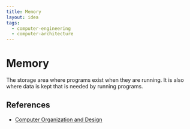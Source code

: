 ```yaml
---
title: Memory
layout: idea
tags:
  - computer-engineering
  - computer-architecture
---
```


# Memory

The storage area where programs exist when they are running. It is also where
data is kept that is needed by running programs.

## References

- [Computer Organization and Design](/reference/Computer-Organization-and-Design)
